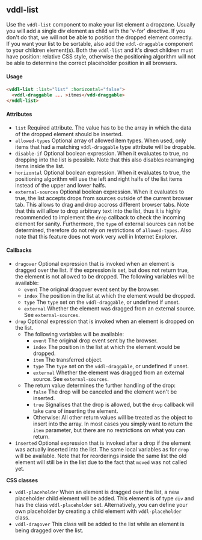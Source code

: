 ## vddl-list

Use the `vddl-list` component to make your list element a dropzone. Usually you will add a single div element as child with the 'v-for' directive. If you don't do that, we will not be able to position the dropped element correctly. If you want your list to be sortable, also add the `vddl-draggable` component to your children element(s). Both the `vddl-list` and it's direct children must have position: relative CSS style, otherwise the positioning algorithm will not be able to determine the correct placeholder position in all browsers.

#### Usage

```html
<vddl-list :list="list" :horizontal="false">
  <vddl-draggable ... >itmes</vdd-draggable>
</vddl-list>
```


#### Attributes

* `list` Required attribute. The value has to be the array in which the data of the dropped element should be inserted.
* `allowed-types` Optional array of allowed item types. When used, only items that had a matching `vddl-draggable` type attribute will be dropable.
* `disable-if` Optional boolean expression. When it evaluates to true, no dropping into the list is possible. Note that this also disables rearranging items inside the list.
* `horizontal` Optional boolean expression. When it evaluates to true, the positioning algorithm will use the left and right halfs of the list items instead of the upper and lower halfs.
* `external-sources` Optional boolean expression. When it evaluates to true, the list accepts drops from sources outside of the current browser tab. This allows to drag and drop accross different browser tabs. Note that this will allow to drop arbitrary text into the list, thus it is highly recommended to implement the `drop` callback to check the incoming element for sanity. Furthermore, the `type` of external sources can not be determined, therefore do not rely on restrictions of `allowed-types`. Also note that this feature does not work very well in Internet Explorer.

#### Callbacks

* `dragover` Optional expression that is invoked when an element is dragged over the list. If the expression is set, but does not return true, the element is not allowed to be dropped. The following variables will be available:
    * `event` The original dragover event sent by the browser.
    * `index` The position in the list at which the element would be dropped.
    * `type` The `type` set on the `vddl-draggable`, or undefined if unset.
    * `external` Whether the element was dragged from an external source. See `external-sources`.
* `drop` Optional expression that is invoked when an element is dropped on the list.
    * The following variables will be available:
       * `event` The original drop event sent by the browser.
       * `index` The position in the list at which the element would be dropped.
       * `item` The transferred object.
       * `type` The `type` set on the `vddl-draggable`, or undefined if unset.
       * `external` Whether the element was dragged from an external source. See `external-sources`.
    * The return value determines the further handling of the drop:
      * `false` The drop will be canceled and the element won't be inserted.
      * `true` Signalises that the drop is allowed, but the `drop` callback will take care of inserting the element.
      * Otherwise: All other return values will be treated as the object to insert into the array. In most cases you simply want to return the `item` parameter, but there are no restrictions on what you can return.
* `inserted` Optional expression that is invoked after a drop if the element was actually inserted into the list. The same local variables as for `drop` will be available. Note that for reorderings inside the same list the old element will still be in the list due to the fact that `moved` was not called yet.

**CSS classes**
* `vddl-placeholder` When an element is dragged over the list, a new placeholder child element will be added. This element is of type `div` and has the class `vddl-placeholder` set. Alternatively, you can define your own placeholder by creating a child element with `vddl-placeholder` class.
* `vddl-dragover` This class will be added to the list while an element is being dragged over the list.
